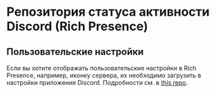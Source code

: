 # Репозитория статуса активности Discord (Rich Presence)

## Пользовательские настройки

Если вы хотите отображать пользовательские настройки в Rich Presence, например, иконку сервера, их необходимо загрузить в настройки приложения Discord. Подробности см. в [this repo](https://github.com/space-wizards/asset-dump/tree/master/discord-app-assets).